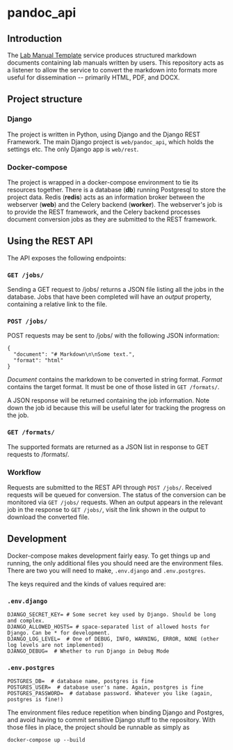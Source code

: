 # pandoc_api

## Introduction

The [Lab Manual Template](https://github.com/mjaquiery/lab-manual) service 
produces structured markdown documents containing lab manuals written by
users. 
This repository acts as a listener to allow the service to convert the markdown
into formats more useful for dissemination -- primarily HTML, PDF, and DOCX.

## Project structure

### Django

The project is written in Python, using Django and the Django REST Framework.
The main Django project is `web/pandoc_api`, which holds the settings etc.
The only Django app is `web/rest`. 

### Docker-compose

The project is wrapped in a docker-compose environment to tie its resources 
together.
There is a database (**db**) running Postgresql to store the project data.
Redis (**redis**) acts as an information broker between the webserver (**web**)
and the Celery backend (**worker**). 
The webserver's job is to provide the REST framework, and the Celery backend
processes document conversion jobs as they are submitted to the REST framework.

## Using the REST API

The API exposes the following endpoints:

### `GET /jobs/`

Sending a GET request to /jobs/ returns a JSON file listing all the jobs in the database.
Jobs that have been completed will have an _output_ property, containing a relative link 
to the file.

### `POST /jobs/`

POST requests may be sent to /jobs/ with the following JSON information:

```json5
{
  "document": "# Markdown\n\nSome text.", 
  "format": "html"
}
```

_Document_ contains the markdown to be converted in string format. 
_Format_ contains the target format. 
It must be one of those listed in `GET /formats/`.

A JSON response will be returned containing the job information.
Note down the job id because this will be useful later for tracking
the progress on the job.

### `GET /formats/`

The supported formats are returned as a JSON list in response to GET requests to /formats/.

### Workflow

Requests are submitted to the REST API through `POST /jobs/`. 
Received requests will be queued for conversion. 
The status of the conversion can be monitored via `GET /jobs/` requests.
When an output appears in the relevant job in the response to `GET /jobs/`, 
visit the link shown in the output to download the converted file.

## Development

Docker-compose makes development fairly easy.
To get things up and running, the only additional files you should need are the 
environment files.
There are two you will need to make, `.env.django` and `.env.postgres`.

The keys required and the kinds of values required are:

### `.env.django`

```dotenv
DJANGO_SECRET_KEY= # Some secret key used by Django. Should be long and complex.
DJANGO_ALLOWED_HOSTS= # space-separated list of allowed hosts for Django. Can be * for development.
DJANGO_LOG_LEVEL=  # One of DEBUG, INFO, WARNING, ERROR, NONE (other log levels are not implemented)
DJANGO_DEBUG=  # Whether to run Django in Debug Mode
```

### `.env.postgres`

```dotenv
POSTGRES_DB=  # database name, postgres is fine
POSTGRES_USER=  # database user's name. Again, postgres is fine
POSTGRES_PASSWORD=  # database password. Whatever you like (again, postgres is fine!)
```

The environment files reduce repetition when binding Django and Postgres, and avoid having
to commit sensitive Django stuff to the repository.
With those files in place, the project should be runnable as simply as 

```shell
docker-compose up --build
```
